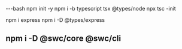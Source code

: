 ---bash
npm init -y
npm i -b typescript tsx @types/node
npx tsc -init

npm i express
npm i -D @types/express

npm i -D @swc/core @swc/cli
---